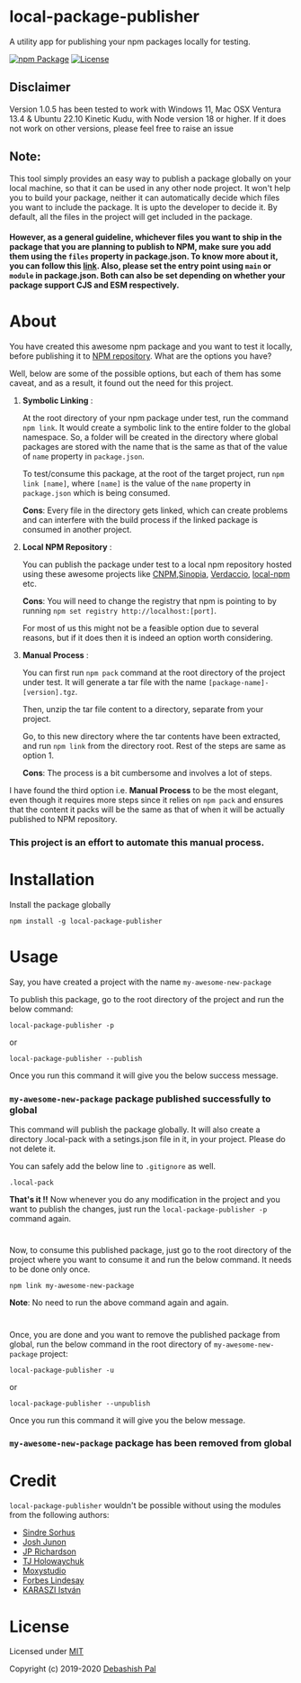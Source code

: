 # local-package-publisher
A utility app for publishing your npm packages locally for testing.

[![npm Package](https://img.shields.io/npm/v/local-package-publisher.svg)](https://www.npmjs.com/package/local-package-publisher)
[![License](https://img.shields.io/npm/l/local-package-publisher.svg)](https://github.com/debashish2014/local-package-publisher/blob/master/LICENSE)

## Disclaimer
Version 1.0.5 has been tested to work with Windows 11, Mac OSX Ventura 13.4 & Ubuntu 22.10 Kinetic Kudu, with Node version 18 or higher.
If it does not work on other versions, please feel free to raise an issue

## Note: 

This tool simply provides an easy way to publish a package globally on your local machine, so that it can be used in any other node project. It won't help you to build your package, neither it can automatically decide which files you want to include the package. It is upto the developer to decide it. By default, all the files in the project will get included in the package.

#### However, as a general guideline, whichever files you want to ship in the package that you are planning to publish to NPM, make sure you add them using the `files` property in package.json. To know more about it, you can follow this [link](https://docs.npmjs.com/cli/v9/configuring-npm/package-json#files). Also, please set the entry point using `main` or `module` in package.json. Both can also be set depending on whether your package support CJS and ESM respectively.



# About
You have created this awesome npm package and you want to test it locally, before publishing it to [NPM repository](https://www.npmjs.com). What are the options you have? 

Well, below are some of the possible options, but each of them has some caveat, and as a result, it found out the need for this project.

1. **Symbolic Linking** :

    At the root directory of your npm package under test, run the command `npm link`. It would create a symbolic link to the entire folder to the global namespace. So, a folder will be created in the directory where global packages are stored with the name that is the same as that of the value of `name` property in `package.json`.

    To test/consume this package, at the root of the target project, run `npm link [name]`, where `[name]` is the value of the `name` property in `package.json` which is being consumed.

    **Cons**: Every file in the directory gets linked, which can create problems and can interfere with the build process if the linked package is consumed in another project.

2. **Local NPM Repository** :

    You can publish the package under test to a local npm repository hosted using these awesome projects like [CNPM](https://cnpmjs.org/),[Sinopia](https://github.com/rlidwka/sinopia), [Verdaccio](https://verdaccio.org/), [local-npm](https://github.com/local-npm/local-npm) etc. 

    **Cons**: You will need to change the registry that npm is pointing to by running `npm set registry http://localhost:[port]`. 
    
    For most of us this might not be a feasible option due to several reasons, but if it does then it is indeed an option worth considering.

3. **Manual Process** :

    You can first run `npm pack` command at the root directory of the project under test. It will generate a tar file with the name `[package-name]-[version].tgz`.

    Then, unzip the tar file content to a directory, separate from your project.

    Go, to this new directory where the tar contents have been extracted, and run `npm link` from the directory root. Rest of the steps are same as option 1.

    **Cons**: The process is a bit cumbersome and involves a lot of steps.


I have found the third option i.e. **Manual Process** to be the most elegant, even though it requires more steps since it relies on `npm pack` and ensures that the content it packs will be the same as that of when it will be actually published to NPM repository.

### This project is an effort to automate this manual process.

# Installation

Install the package globally

    npm install -g local-package-publisher

# Usage

Say, you have created a project with the name `my-awesome-new-package`

To publish this package, go to the root directory of the project and run the below command:

```
local-package-publisher -p
```
or 

```
local-package-publisher --publish
```
Once you run this command it will give you the below success message.

### `my-awesome-new-package` package published successfully to global

This command will publish the package globally. It will also create a directory .local-pack with a setings.json file in it, in your project. Please do not delete it.

You can safely add the below line to `.gitignore` as well.

```
.local-pack
```

**That's it !!** Now whenever you do any modification in the project and you want to publish the changes, just run the `local-package-publisher -p` command again.

#

Now, to consume this published package, just go to the root directory of the project where you want to consume it and run the below command. It needs to be done only once.

```
npm link my-awesome-new-package
```
**Note**: No need to run the above command again and again.

#

Once, you are done and you want to remove the published package from global, run the below command in the root directory of `my-awesome-new-package` project:

```
local-package-publisher -u
```
or 

```
local-package-publisher --unpublish
```
Once you run this command it will give you the below message.

### `my-awesome-new-package` package has been removed from global

# Credit

`local-package-publisher` wouldn't be possible without using the modules from the following authors:

- [Sindre Sorhus](https://github.com/sindresorhus)
- [Josh Junon](https://github.com/qix-)
- [JP Richardson](https://github.com/jprichardson)
- [TJ Holowaychuk](https://github.com/tj)
- [Moxystudio](https://github.com/moxystudio)
- [Forbes Lindesay](https://github.com/ForbesLindesay-Unmaintained)
- [KARASZI István](https://github.com/raszi)

# License

Licensed under [MIT](http://www.opensource.org/licenses/mit-license.php)

Copyright (c) 2019-2020 [Debashish Pal](https://github.com/debashish2014)
